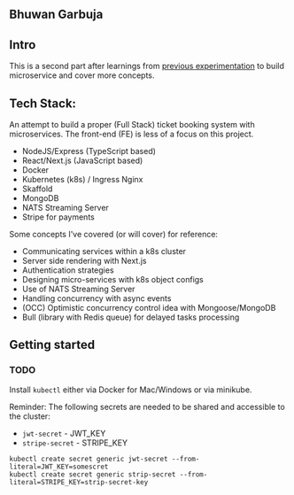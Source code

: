 ## Bhuwan Garbuja

## Intro

This is a second part after learnings from [previous experimentation](https://github.com/bhuone-garbu/ms-blog) to build microservice and cover more concepts.

## Tech Stack:

An attempt to build a proper (Full Stack) ticket booking system with microservices. The front-end (FE) is less of a focus on this project.

* NodeJS/Express (TypeScript based)
* React/Next.js (JavaScript based)
* Docker
* Kubernetes (k8s) / Ingress Nginx
* Skaffold
* MongoDB
* NATS Streaming Server
* Stripe for payments

Some concepts I've covered (or will cover) for reference:

* Communicating services within a k8s cluster
* Server side rendering with Next.js
* Authentication strategies
* Designing micro-services with k8s object configs
* Use of NATS Streaming Server
* Handling concurrency with async events
* (OCC) Optimistic concurrency control idea with Mongoose/MongoDB
* Bull (library with Redis queue) for delayed tasks processing

## Getting started

### TODO

Install `kubectl` either via Docker for Mac/Windows or via minikube.

Reminder: The following secrets are needed to be shared and accessible to the cluster:

* `jwt-secret` - JWT_KEY
* `stripe-secret` - STRIPE_KEY

```
kubectl create secret generic jwt-secret --from-literal=JWT_KEY=somescret
kubectl create secret generic strip-secret --from-literal=STRIPE_KEY=strip-secret-key
```


